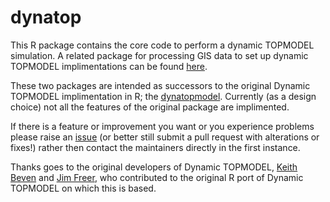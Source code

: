 # dynatop

This R package contains the core code to perform a dynamic TOPMODEL
simulation. A related package for processing GIS data to set up dynamic TOPMODEL
implimentations can be found
[here](https://waternumbers.github.io/dynatopGIS).

These two packages are intended as successors to the original Dynamic TOPMODEL implimentation in R;
the [dynatopmodel](https://CRAN.R-project.org/package=dynatopmodel). Currently
(as a design choice) not all the features of the original package are
implimented. 

If there is a feature or improvement you want or you experience problems
please raise an [issue](https://github.com/waternumbers/dynatop/issues)
(or better still submit a pull request with alterations or fixes!) rather then contact the
maintainers directly in the first instance.

Thanks goes to the original developers of Dynamic TOPMODEL, [Keith
Beven](https://www.lancaster.ac.uk/lec/about-us/people/keith-beven) and [Jim
Freer](http://www.bristol.ac.uk/geography/people/jim-e-freer/index.html), who
contributed to the original R port of Dynamic TOPMODEL on which this is based.
